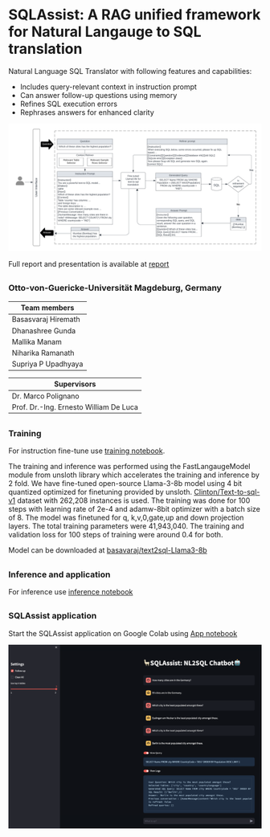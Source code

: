 # SQLAssist: A RAG unified framework for Natural Langauge to SQL translation
Natural Language SQL Translator with following features and capabilities:

- Includes query-relevant context in instruction prompt
- Can answer follow-up questions using memory
- Refines SQL execution errors
- Rephrases answers for enhanced clarity

![Architecture of SQLAssist for text-to-sql to natural language conversion](report/hcnlp.png)

Full report and presentation is available at [report](report)
##
### Otto-von-Guericke-Universität Magdeburg, Germany
|Team members|
| -------- |
|Basasvaraj Hiremath|
|Dhanashree Gunda|
|Mallika Manam|
|Niharika Ramanath|
|Supriya P Upadhyaya|

|Supervisors|
| -------- |
|Dr. Marco Polignano|
|Prof. Dr.-Ing. Ernesto William De Luca|
##
### Training
For instruction fine-tune use [training notebook](SupriyaUpadhyaya/HCNLP-Text2Sql-Project/NL2SQL_Training.ipynb). 

The training and inference was performed using the FastLangaugeModel module from unsloth library which accelerates the training and inference by 2 fold. We have fine-tuned open-source Llama-3-8b model using 4 bit quantized optimized for finetuning provided by unsloth. [Clinton/Text-to-sql-v1](https://huggingface.co/datasets/Clinton/Text-to-sql-v1) dataset with 262,208 instances is used. The training was done for 100 steps with learning rate of 2e-4 and adamw-8bit optimizer with a batch size of 8. The model was finetuned for q, k,v,0,gate,up and down projection layers. The total training
parameters were 41,943,040. The training and validation loss for 100 steps of training were around 0.4 for both.

Model can be downloaded at [basavaraj/text2sql-Llama3-8b](https://huggingface.co/basavaraj/text2sql-Llama3-8b)

##
### Inference and application
For inference use [inference notebook](SupriyaUpadhyaya/HCNLP-Text2Sql-Project/NL2SQL_Inference.ipynb)
##
### SQLAssist application
Start the SQLAssist application on Google Colab using [App notebook](SupriyaUpadhyaya/HCNLP-Text2Sql-Project/NL2SQL_App.ipynb)

![inference via streamlit app](report/app.png)


